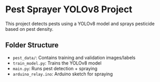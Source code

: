 # Pest Sprayer YOLOv8 Project

This project detects pests using a YOLOv8 model and sprays pesticide based on pest density.

## Folder Structure

- `pest_data/`: Contains training and validation images/labels
- `train_model.py`: Trains the YOLOv8 model
- `main.py`: Runs pest detection + spraying
- `arduino_relay.ino`: Arduino sketch for spraying